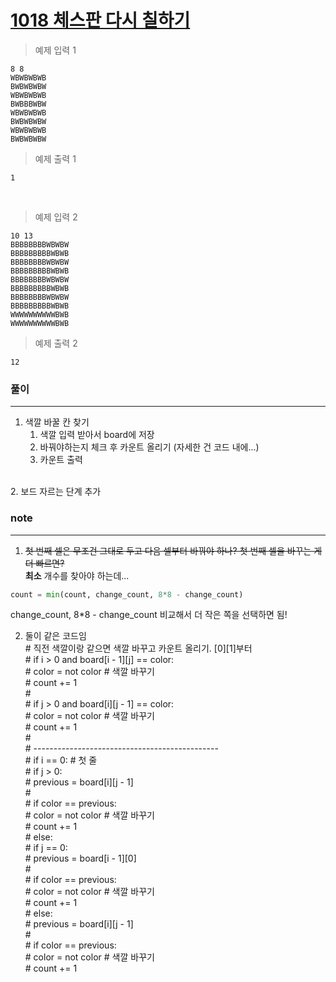 [1018 체스판 다시 칠하기](https://www.acmicpc.net/problem/1018)  
=====

> 예제 입력 1  
```
8 8
WBWBWBWB
BWBWBWBW
WBWBWBWB
BWBBBWBW
WBWBWBWB
BWBWBWBW
WBWBWBWB
BWBWBWBW
```  
> 예제 출력 1  
```
1
```
<br>

> 예제 입력 2  
```
10 13
BBBBBBBBWBWBW
BBBBBBBBBWBWB
BBBBBBBBWBWBW
BBBBBBBBBWBWB
BBBBBBBBWBWBW
BBBBBBBBBWBWB
BBBBBBBBWBWBW
BBBBBBBBBWBWB
WWWWWWWWWWBWB
WWWWWWWWWWBWB
```  
> 예제 출력 2  
```
12
```

### 풀이  
  
-----
1. 색깔 바꿀 칸 찾기  
   1. 색깔 입력 받아서 board에 저장  
   2. 바꿔야하는지 체크 후 카운트 올리기 (자세한 건 코드 내에...)  
   3. 카운트 출력  
<br>
2. 보드 자르는 단계 추가  

### note  

-----
1. ~~첫 번째 셀은 무조건 그대로 두고 다음 셀부터 바꿔야 하나? 첫 번째 셀을 바꾸는 게 더 빠르면?~~  
**최소** 개수를 찾아야 하는데...  
```python
count = min(count, change_count, 8*8 - change_count)
```
change_count, 8*8 - change_count 비교해서 더 작은 쪽을 선택하면 됨!  

2. 둘이 같은 코드임  
        # 직전 색깔이랑 같으면 색깔 바꾸고 카운트 올리기. [0][1]부터  
        # if i > 0 and board[i - 1][j] == color:  
        #     color = not color  # 색깔 바꾸기  
        #     count += 1  
        #  
        # if j > 0 and board[i][j - 1] == color:  
        #     color = not color  # 색깔 바꾸기  
        #     count += 1  
        #  
        # ----------------------------------------------  
        # if i == 0: # 첫 줄  
        #     if j > 0:  
        #         previous = board[i][j - 1]  
        #  
        #         if color == previous:  
        #             color = not color # 색깔 바꾸기  
        #             count += 1  
        # else:  
        #     if j == 0:  
        #         previous = board[i - 1][0]  
        #  
        #         if color == previous:  
        #             color = not color # 색깔 바꾸기  
        #             count += 1  
        #     else:  
        #         previous = board[i][j - 1]  
        #  
        #         if color == previous:  
        #             color = not color # 색깔 바꾸기  
        #             count += 1  
